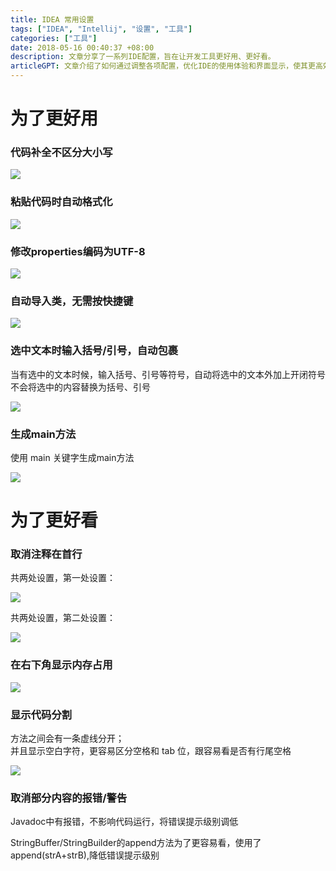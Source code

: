 ```yaml
---
title: IDEA 常用设置
tags: ["IDEA", "Intellij", "设置", "工具"]
categories: ["工具"]
date: 2018-05-16 00:40:37 +08:00
description: 文章分享了一系列IDE配置，旨在让开发工具更好用、更好看。
articleGPT: 文章介绍了如何通过调整各项配置，优化IDE的使用体验和界面显示，使其更高效、美观。
---
```


# 为了更好用

### 代码补全不区分大小写

![](/images/posts/2018-05-16-idea-config/001.png)

### 粘贴代码时自动格式化

![](/images/posts/2018-05-16-idea-config/002.png)

### 修改properties编码为UTF-8

![](/images/posts/2018-05-16-idea-config/003.png)

### 自动导入类，无需按快捷键

![](/images/posts/2018-05-16-idea-config/004.png)

### 选中文本时输入括号/引号，自动包裹

当有选中的文本时候，输入括号、引号等符号，自动将选中的文本外加上开闭符号  
不会将选中的内容替换为括号、引号  

![](/images/posts/2018-05-16-idea-config/005.png)

### 生成main方法

使用 main 关键字生成main方法

![](/images/posts/2018-05-16-idea-config/006.png)

# 为了更好看

### 取消注释在首行

共两处设置，第一处设置：

![](/images/posts/2018-05-16-idea-config/007.png)

共两处设置，第二处设置：

![](/images/posts/2018-05-16-idea-config/008.png)

### 在右下角显示内存占用

![](/images/posts/2018-05-16-idea-config/009.png)

### 显示代码分割

方法之间会有一条虚线分开；  
并且显示空白字符，更容易区分空格和 tab 位，跟容易看是否有行尾空格  

![](/images/posts/2018-05-16-idea-config/010.png)

### 取消部分内容的报错/警告

Javadoc中有报错，不影响代码运行，将错误提示级别调低  

StringBuffer/StringBuilder的append方法为了更容易看，使用了append(strA+strB),降低错误提示级别
